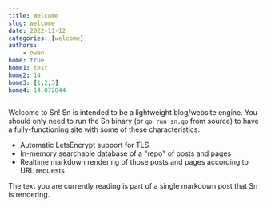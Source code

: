 ```yaml
---
title: Welcome
slug: welcome
date: 2022-11-12
categories: [welcome]
authors: 
    - owen
home: true
home1: test
home2: 14
home3: [1,2,3]
home4: 14.072844
---
```


Welcome to Sn!  Sn is intended to be a lightweight blog/website engine.  You should only need to run the Sn binary (or `go run sn.go` from source) to have a fully-functioning site with some of these characteristics:

* Automatic LetsEncrypt support for TLS
* In-memory searchable database of a "repo" of posts and pages
* Realtime markdown rendering of those posts and pages according to URL requests

The text you are currently reading is part of a single markdown post that Sn is rendering.